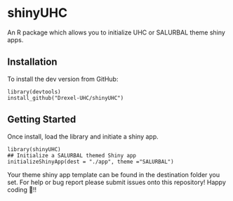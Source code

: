# shinyUHC

An R package which allows you to initialize UHC or SALURBAL theme shiny apps.

## Installation

To install the dev version from GitHub:

```
library(devtools)
install_github("Drexel-UHC/shinyUHC")
```

## Getting Started

Once install, load the library and initiate a shiny app.

```
library(shinyUHC)
## Initialize a SALURBAL themed Shiny app
initializeShinyApp(dest = "./app", theme ="SALURBAL")
```

Your theme shiny app template can be found in the destination folder you set. For help or bug report please submit issues onto this repository! Happy coding 🍰!!
